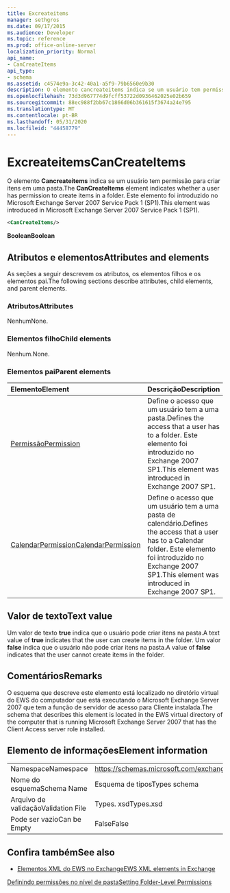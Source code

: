 ```yaml
---
title: Excreateitems
manager: sethgros
ms.date: 09/17/2015
ms.audience: Developer
ms.topic: reference
ms.prod: office-online-server
localization_priority: Normal
api_name:
- CanCreateItems
api_type:
- schema
ms.assetid: c4574e9a-3c42-40a1-a5f9-79b6560e9b30
description: O elemento cancreateitems indica se um usuário tem permissão para criar itens em uma pasta. Este elemento foi introduzido no Microsoft Exchange Server 2007 Service Pack 1 (SP1).
ms.openlocfilehash: 73d3d967774d9fcff53722d0936462025e02b659
ms.sourcegitcommit: 88ec988f2bb67c1866d06b361615f3674a24e795
ms.translationtype: MT
ms.contentlocale: pt-BR
ms.lasthandoff: 05/31/2020
ms.locfileid: "44458779"
---
```

# <a name="cancreateitems"></a><span data-ttu-id="7362a-104">Excreateitems</span><span class="sxs-lookup"><span data-stu-id="7362a-104">CanCreateItems</span></span>

<span data-ttu-id="7362a-105">O elemento **Cancreateitems** indica se um usuário tem permissão para criar itens em uma pasta.</span><span class="sxs-lookup"><span data-stu-id="7362a-105">The **CanCreateItems** element indicates whether a user has permission to create items in a folder.</span></span> <span data-ttu-id="7362a-106">Este elemento foi introduzido no Microsoft Exchange Server 2007 Service Pack 1 (SP1).</span><span class="sxs-lookup"><span data-stu-id="7362a-106">This element was introduced in Microsoft Exchange Server 2007 Service Pack 1 (SP1).</span></span> 
  
```xml
<CanCreateItems/>
```

 <span data-ttu-id="7362a-107">**Boolean**</span><span class="sxs-lookup"><span data-stu-id="7362a-107">**Boolean**</span></span>
## <a name="attributes-and-elements"></a><span data-ttu-id="7362a-108">Atributos e elementos</span><span class="sxs-lookup"><span data-stu-id="7362a-108">Attributes and elements</span></span>

<span data-ttu-id="7362a-109">As seções a seguir descrevem os atributos, os elementos filhos e os elementos pai.</span><span class="sxs-lookup"><span data-stu-id="7362a-109">The following sections describe attributes, child elements, and parent elements.</span></span>
  
### <a name="attributes"></a><span data-ttu-id="7362a-110">Atributos</span><span class="sxs-lookup"><span data-stu-id="7362a-110">Attributes</span></span>

<span data-ttu-id="7362a-111">Nenhum</span><span class="sxs-lookup"><span data-stu-id="7362a-111">None.</span></span>
  
### <a name="child-elements"></a><span data-ttu-id="7362a-112">Elementos filho</span><span class="sxs-lookup"><span data-stu-id="7362a-112">Child elements</span></span>

<span data-ttu-id="7362a-113">Nenhum.</span><span class="sxs-lookup"><span data-stu-id="7362a-113">None.</span></span>
  
### <a name="parent-elements"></a><span data-ttu-id="7362a-114">Elementos pai</span><span class="sxs-lookup"><span data-stu-id="7362a-114">Parent elements</span></span>

|<span data-ttu-id="7362a-115">**Elemento**</span><span class="sxs-lookup"><span data-stu-id="7362a-115">**Element**</span></span>|<span data-ttu-id="7362a-116">**Descrição**</span><span class="sxs-lookup"><span data-stu-id="7362a-116">**Description**</span></span>|
|:-----|:-----|
|[<span data-ttu-id="7362a-117">Permissão</span><span class="sxs-lookup"><span data-stu-id="7362a-117">Permission</span></span>](permission.md) <br/> |<span data-ttu-id="7362a-118">Define o acesso que um usuário tem a uma pasta.</span><span class="sxs-lookup"><span data-stu-id="7362a-118">Defines the access that a user has to a folder.</span></span> <span data-ttu-id="7362a-119">Este elemento foi introduzido no Exchange 2007 SP1.</span><span class="sxs-lookup"><span data-stu-id="7362a-119">This element was introduced in Exchange 2007 SP1.</span></span>  <br/> |
|[<span data-ttu-id="7362a-120">CalendarPermission</span><span class="sxs-lookup"><span data-stu-id="7362a-120">CalendarPermission</span></span>](calendarpermission.md) <br/> |<span data-ttu-id="7362a-121">Define o acesso que um usuário tem a uma pasta de calendário.</span><span class="sxs-lookup"><span data-stu-id="7362a-121">Defines the access that a user has to a Calendar folder.</span></span> <span data-ttu-id="7362a-122">Este elemento foi introduzido no Exchange 2007 SP1.</span><span class="sxs-lookup"><span data-stu-id="7362a-122">This element was introduced in Exchange 2007 SP1.</span></span>  <br/> |
   
## <a name="text-value"></a><span data-ttu-id="7362a-123">Valor de texto</span><span class="sxs-lookup"><span data-stu-id="7362a-123">Text value</span></span>

<span data-ttu-id="7362a-124">Um valor de texto **true** indica que o usuário pode criar itens na pasta.</span><span class="sxs-lookup"><span data-stu-id="7362a-124">A text value of **true** indicates that the user can create items in the folder.</span></span> <span data-ttu-id="7362a-125">Um valor **false** indica que o usuário não pode criar itens na pasta.</span><span class="sxs-lookup"><span data-stu-id="7362a-125">A value of **false** indicates that the user cannot create items in the folder.</span></span> 
  
## <a name="remarks"></a><span data-ttu-id="7362a-126">Comentários</span><span class="sxs-lookup"><span data-stu-id="7362a-126">Remarks</span></span>

<span data-ttu-id="7362a-127">O esquema que descreve este elemento está localizado no diretório virtual do EWS do computador que está executando o Microsoft Exchange Server 2007 que tem a função de servidor de acesso para Cliente instalada.</span><span class="sxs-lookup"><span data-stu-id="7362a-127">The schema that describes this element is located in the EWS virtual directory of the computer that is running Microsoft Exchange Server 2007 that has the Client Access server role installed.</span></span>
  
## <a name="element-information"></a><span data-ttu-id="7362a-128">Elemento de informações</span><span class="sxs-lookup"><span data-stu-id="7362a-128">Element information</span></span>

|||
|:-----|:-----|
|<span data-ttu-id="7362a-129">Namespace</span><span class="sxs-lookup"><span data-stu-id="7362a-129">Namespace</span></span>  <br/> |https://schemas.microsoft.com/exchange/services/2006/types  <br/> |
|<span data-ttu-id="7362a-130">Nome do esquema</span><span class="sxs-lookup"><span data-stu-id="7362a-130">Schema Name</span></span>  <br/> |<span data-ttu-id="7362a-131">Esquema de tipos</span><span class="sxs-lookup"><span data-stu-id="7362a-131">Types schema</span></span>  <br/> |
|<span data-ttu-id="7362a-132">Arquivo de validação</span><span class="sxs-lookup"><span data-stu-id="7362a-132">Validation File</span></span>  <br/> |<span data-ttu-id="7362a-133">Types. xsd</span><span class="sxs-lookup"><span data-stu-id="7362a-133">Types.xsd</span></span>  <br/> |
|<span data-ttu-id="7362a-134">Pode ser vazio</span><span class="sxs-lookup"><span data-stu-id="7362a-134">Can be Empty</span></span>  <br/> |<span data-ttu-id="7362a-135">False</span><span class="sxs-lookup"><span data-stu-id="7362a-135">False</span></span>  <br/> |
   
## <a name="see-also"></a><span data-ttu-id="7362a-136">Confira também</span><span class="sxs-lookup"><span data-stu-id="7362a-136">See also</span></span>



- [<span data-ttu-id="7362a-137">Elementos XML do EWS no Exchange</span><span class="sxs-lookup"><span data-stu-id="7362a-137">EWS XML elements in Exchange</span></span>](ews-xml-elements-in-exchange.md)


[<span data-ttu-id="7362a-138">Definindo permissões no nível de pasta</span><span class="sxs-lookup"><span data-stu-id="7362a-138">Setting Folder-Level Permissions</span></span>](https://msdn.microsoft.com/library/c7530e86-5112-401c-b10a-9c054ae59f07%28Office.15%29.aspx)

